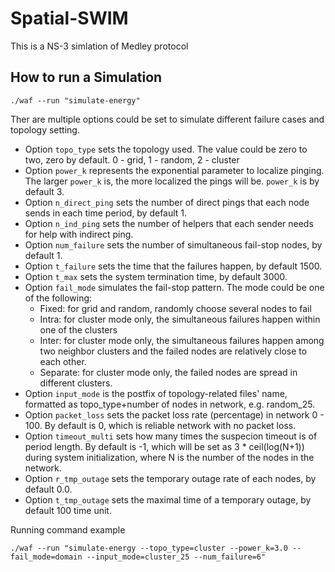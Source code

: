# Spatial-SWIM
This is a NS-3 simlation of Medley protocol
 
How to run a Simulation
-------------------
```
./waf --run "simulate-energy"  
```
Ther are multiple options could be set to simulate different failure cases and topology setting.
- Option `topo_type` sets the topology used. The value could be zero to two, zero by default. 0 - grid, 1 - random, 2 - cluster
- Option `power_k` represents the exponential parameter to localize pinging. The larger `power_k` is, the more localized the pings will be. `power_k` is by default 3.
- Option `n_direct_ping` sets the number of direct pings that each node sends in each time period, by default 1.
- Option `n_ind_ping` sets the number of helpers that each sender needs for help with indirect ping.
- Option `num_failure` sets the number of simultaneous fail-stop nodes, by default 1.
- Option `t_failure` sets the time that the failures happen, by default 1500.
- Option `t_max` sets the system termination time, by default 3000.
- Option `fail_mode` simulates the fail-stop pattern. The mode could be one of the following:
    - Fixed: for grid and random, randomly choose several nodes to fail
    - Intra: for cluster mode only, the simultaneous failures happen within one of the clusters
    - Inter: for cluster mode only, the simultaneous failures happen among two neighbor clusters and the failed nodes are relatively close to each other.
    - Separate: for cluster mode only, the failed nodes are spread in different clusters.
- Option `input_mode` is the postfix of topology-related files' name, formatted as topo_type+number of nodes in network, e.g. random_25.
- Option `packet_loss` sets the packet loss rate (percentage) in network 0 - 100. By default is 0, which is reliable network with no packet loss.
- Option `timeout_multi` sets how many times the suspecion timeout is of period length. By default is -1, which will be set as 3 * ceil(log(N+1)) during system initialization, where N is the number of the nodes in the network.
- Option `r_tmp_outage` sets the temporary outage rate of each nodes, by default 0.0.
- Option `t_tmp_outage` sets the maximal time of a temporary outage, by default 100 time unit.
 
Running command example
```
./waf --run "simulate-energy --topo_type=cluster --power_k=3.0 --fail_mode=domain --input_mode=cluster_25 --num_failure=6"
```

